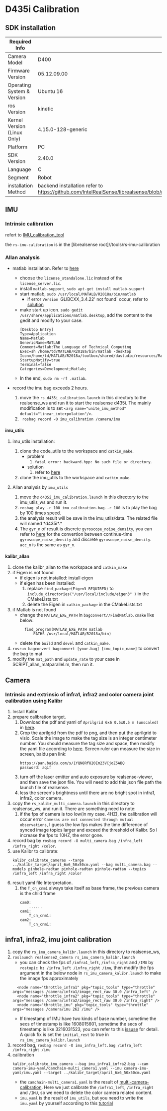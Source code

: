 # D435i Calibration
## SDK installation
| Required Info                         |                                                                |
|---------------------------------|------------------------------------------- |
| Camera Model                       | D400 | 
| Firmware Version                   | 05.12.09.00 | 
| Operating System & Version |   Ubuntu 16 | 
| ros Version |   kinetic | 
| Kernel Version (Linux Only)    |  4.15.0-128-generic             | 
| Platform                                 | PC |
| SDK Version                            |  2.40.0                      | 
| Language                            | C                         | 
| Segment			|  Robot                  | 
| installation Method			|  backend installation refer to https://github.com/IntelRealSense/librealsense/blob/master/doc/libuvc_installation.md                  | 
## IMU
### Intrinsic calibration
refert to [IMU_calibration_tool](https://dev.intelrealsense.com/docs/imu-calibration-tool-for-intel-realsense-depth-camera)

the `rs-imu-calibration` is in the [librealsense root]//tools/rs-imu-calibration

### Allan analysis
- matlab installation. Refer to [here](https://www.jianshu.com/p/3db9122e5bec)
    - choose the `license_standalone.lic` instead of the `license_server.lic`.
    - install `matlab-support`, `sudo apt-get install matlab-support`
    - start matlab, `sudo /usr/local/MATALB/R2018a/bin/matlab`
        - if error `Version `GLIBCXX_3.4.22' not found` occur, refer to [solution](https://stackoverflow.com/a/46613765)
    - make start up icon. `sudo gedit /usr/share/applications/matlab.desktop`, add the content to the gedit and modify to your case.
        ```
        [Desktop Entry]
        Type=Application
        Name=Matlab
        GenericName=MATLAB
        Comment=Matlab:The Language of Technical Computing
        Exec=sh /home/td/MATLAB/R2018a/bin/matlab -desktop
        Icon=/home/td/MATLAB/R2018a/toolbox/shared/dastudio/resources/MatlabIcon.png
        StartupNotify=true
        Terminal=false
        Categories=Development;Matlab;
        ```
     - In the end, `sudo rm -rf .matlab`.

- record the imu bag exceeds 2 hours.
    1. move the `rs_d435i_calibration.launch` in this directory to the realsense_ws and run it to start the realsense d435i. The mainly modification is to set `<arg name="unite_imu_method"          default="linear_interpolation"/>`.
    2. ` rosbag record -O imu_calibration /camera/imu`
#### imu_utils
1. imu_utils installation: 
    1. clone the code_utils to the workspace and `catkin_make`. 
        - problem
            1. `fatal error: backward.hpp: No such file or directory`.
        - solution
            1. refer to [here](https://github.com/gaowenliang/imu_utils/issues/12#issuecomment-473818718)        
    2. clone the imu_utils to the workspace and `catkin_make`.

3. Allan analysis by `imu_utils`
    1. move the `d435i_imu_calibration.launch` in this directory  to the imu_utils_ws and run it.
    2. `rosbag play -r 100 imu_calibration.bag`. `-r 100` is to play the bag by 100 times speed.
    3. the analysis result will be save in the imu_utils/data. The related file will named \*d435i*.*
    4. The `gyr_n` of result is discrete `gyroscope_noise_density`,  you can refer to [here](https://github.com/ethz-asl/kalibr/wiki/IMU-Noise-Model) for the convertion between continue-time `gyroscope_noise_density` and discrete `gyroscope_noise_density`. `acc_n` is the same as `gyr_n`.
 #### kalibr_allan
 1. clone the kalibr_allan to the workspace and `catkin_make`  
 2. if Eigen is not found
    - if eigen is not installed:
        install eigen
    - if eigen has been installed: 
        1. replace `find_package(Eigen3 REQUIRED)` to `include_directories("/usr/local/include/eigen3" )` in the CMakeLists.txt
        2. delete the Eigen in `catkin_package` in the CMakeLists.txt
 3. if Matlab is not found
    - change the `MATLAB_EXE_PATH` in `bagconvert//FindMatlab.cmake` like below:
        ```
          find_program(MATLAB_EXE_PATH matlab
              PATHS /usr/local/MATLAB/R2018a/bin)
        ```
    - delete the `build` and `devel` and `catkin_make`.
 4. `rosrun bagconvert bagconvert [your.bag] [imu_topic_name]` to convert the bag to mat
 5. modify the `mat_path` and `update_rate` to your case in SCRIPT_allan_matparallel.m, then run it.
 
 ## Camera
 ### <a id="multi-camera">  Intrinsic and extrinsic of infra1, infra2 and color camera joint calibration using Kalibr </a>
 
 1. Install Kalibr
 2. prepare calibration target.
    1. Download the pdf and yaml of `Aprilgrid 6x6 0.5x0.5 m (unscaled)` in [here](https://github.com/ethz-asl/kalibr/wiki/downloads).
    2. Crop the aprilgrid from the pdf to png, and then put the aprilgrid to visio. Scale the image to make the tag size is an integer centimeter number. You should measure the tag size and space, then modify the yaml file according to [here](https://github.com/ethz-asl/kalibr/wiki/calibration-targets#a-aprilgrid). Screen ruler can measure the size in screen, baidu pan link:
        ```
       https://pan.baidu.com/s/1YQN8Rf820Em23VCjoZ5ABQ
       password: aqif 
       ```
    3. turn off the laser emitter and auto exposure by realsense-viewer, and then save the json file. You will need to add this json file path the launch file of realsense.
    4. less the screen's brightness until there are no bright spot in infra1, infra2, color camera.
 3. copy the `rs_kalibr_multi_camera.launch` in this directory to realsense_ws, and run it. There are something need to note:
     1. if the fps of camera is too low(in my case. 4HZ), the calibration will occur error `Cameras are not connected through mutual observations`, I guess the low fps makes the time difference of synced image topics larger and exceed the threshold of Kalibr. So I increase the fps to 10HZ, the error gone. 
 4.  record bag by `rosbag record -O multi_camera.bag /infra_left /infra_right /color`.
 5. use Kalibr to calibrate:
    ```
    kalibr_calibrate_cameras --targe ../kalibr_target/april_6x6_50x50cm.yaml --bag multi_camera.bag --models pinhole-radtan pinhole-radtan pinhole-radtan --topics /infra_left /infra_right /color
    ```
 6. result yaml file Interpretation. 
    1. the `T_cn_cnm1` always take itself as base frame, the previous camera is the child frame
        ```
        cam0:
            ......
        cam1:
            T_cn_cnm1:
        cam2:
            T_cn_cnm1:
        ```
 ## infra1, infra2, imu joint calibration
 1. copy the `rs_imu_camera_kalibr.launch` in this directory to realsense_ws,
 2. `roslaunch realsense2_camera rs_imu_camera_kalibr.launch`
    - you can check the fps of `/infra1_left`, `/infra_right` and `/IMU` by `rostopic hz /infra_left /infra_right /imu`, then modify the fps argument in the below node in `rs_imu_camera_kalibr.launch` to make the image fps approximately 
    ```
      <node name="throttle_infra1" pkg="topic_tools" type="throttle" args="messages /camera/infra1/image_rect_raw 30.0 /infra_left" />
      <node name="throttle_infra2" pkg="topic_tools" type="throttle" args="messages /camera/infra2/image_rect_raw 30.0 /infra_right" />
      <node name="throttle_imu" pkg="topic_tools" type="throttle" args="messages /camera/imu 262 /imu" />
    ```
    - If timestamp of IMU have two kinds of base number, sometime the secs of timestamp is like 1608015601, sometime the secs of timestamp is like 3216031523, you can refer to this [issuse](https://github.com/IntelRealSense/realsense-ros/issues/1569) for detail. A quick fix is set the `initial_rest` to true in `rs_imu_camera_kalibr.launch`
 2. record bag, `rosbag record -O imu_infra_left.bag /infra_left /infra_right /imu`
 3. calibration
    ```
    kalibr_calibrate_imu_camera --bag imu_infra1_infra2.bag --cam camera-imu-yaml/camchain-multi_camera1.yaml --imu camera-imu-yaml/imu.yaml --target ../kalibr_target/april_6x6_50x50cm.yaml
    ```
    - the `camchain-multi_camera1.yaml` is the result of [multi-camera-calibration](#multi-camera). Here we just calibrate the `/infra1_left`, `/infra_right` and `/IMU`, so we need to delete the color camera related content.
    - `imu.yaml` is the result of `imu_utils`, but you need to write the `imu.yaml` by yourself according to this [tutorial](https://github.com/ethz-asl/kalibr/wiki/yaml-formats#imu-configuration-imuyaml)